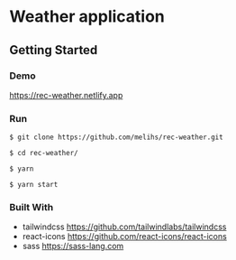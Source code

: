 # Weather application

## Getting Started

### Demo

https://rec-weather.netlify.app

### Run

```
$ git clone https://github.com/melihs/rec-weather.git

$ cd rec-weather/

$ yarn

$ yarn start
```

### Built With
* tailwindcss https://github.com/tailwindlabs/tailwindcss
* react-icons https://github.com/react-icons/react-icons
* sass https://sass-lang.com
